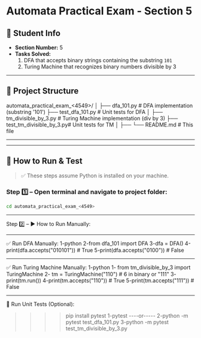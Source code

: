 # Automata Practical Exam - Section 5

## 👤 Student Info
- **Section Number:** 5
- **Tasks Solved:**
  1. DFA that accepts binary strings containing the substring `101`
  2. Turing Machine that recognizes binary numbers divisible by 3

---

## 📁 Project Structure

automata_practical_exam_<4549>/
│
├── dfa_101.py # DFA implementation (substring '101')
├── test_dfa_101.py # Unit tests for DFA
│
├── tm_divisible_by_3.py # Turing Machine implementation (div by 3)
├── test_tm_divisible_by_3.py# Unit tests for TM
│
├── 
└── README.md # This file


---

---

## 🧪 How to Run & Test

> ✅ These steps assume Python is installed on your machine.

### Step 1️⃣ – Open terminal and navigate to project folder:
```bash
cd automata_practical_exam_<4549>
```
--------------------------------------------------------

Step 2️⃣ – ▶️ How to Run Manually:

 ---


✅ Run DFA Manually:
1-python
2-from dfa_101 import DFA
3-dfa = DFA()
4-print(dfa.accepts("010101"))  # True
5-print(dfa.accepts("0100"))  # False

 -------------------------------------------------------------

✅ Run Turing Machine Manually:
1-python
1- from tm_divisible_by_3 import TuringMachine
2- tm = TuringMachine("110")  # 6 in binary or "111"
3- print(tm.run())
4-print(tm.accepts("110"))  # True
5-print(tm.accepts("111"))  # False
 
 -------------------------------------------------------------

🧪 Run Unit Tests (Optional):

>>>>pip install pytest
1-pytest
----or-----
2-python -m pytest test_dfa_101.py
3-python -m pytest test_tm_divisible_by_3.py






